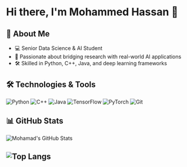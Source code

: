 # Hi there, I'm Mohammed Hassan 👋

## 🚀 About Me 
- 💻 Senior Data Science & AI Student  
- 🚀 Passionate about bridging research with real-world AI applications  
- 🛠️ Skilled in Python, C++, Java, and deep learning frameworks  

## 🛠️ Technologies & Tools
![Python](https://img.shields.io/badge/-Python-3776AB?style=flat-square&logo=python&logoColor=white)
![C++](https://img.shields.io/badge/-C++-00599C?style=flat-square&logo=c%2B%2B&logoColor=white)
![Java](https://img.shields.io/badge/-Java-007396?style=flat-square&logo=java&logoColor=white)
![TensorFlow](https://img.shields.io/badge/-TensorFlow-FF6F00?style=flat-square&logo=tensorflow&logoColor=white)
![PyTorch](https://img.shields.io/badge/-PyTorch-EE4C2C?style=flat-square&logo=pytorch&logoColor=white)
![Git](https://img.shields.io/badge/-Git-F05032?style=flat-square&logo=git&logoColor=white)

## 📊 GitHub Stats
![Mohamad's GitHub Stats](https://github-readme-stats.vercel.app/api?username=MohammedHassan0&show_icons=true&theme=radical)

![Top Langs](https://github-readme-stats.vercel.app/api/top-langs/?username=MohammedHassan0&layout=compact&theme=radical)
---

